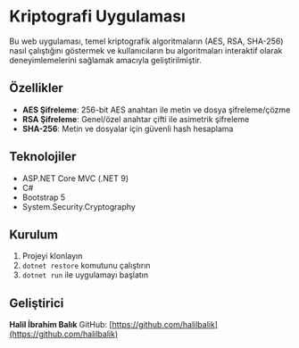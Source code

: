 # Kriptografi Uygulaması

Bu web uygulaması, temel kriptografik algoritmaların (AES, RSA, SHA-256) nasıl çalıştığını göstermek ve kullanıcıların bu algoritmaları interaktif olarak deneyimlemelerini sağlamak amacıyla geliştirilmiştir.

## Özellikler

- **AES Şifreleme**: 256-bit AES anahtarı ile metin ve dosya şifreleme/çözme
- **RSA Şifreleme**: Genel/özel anahtar çifti ile asimetrik şifreleme
- **SHA-256**: Metin ve dosyalar için güvenli hash hesaplama

## Teknolojiler

- ASP.NET Core MVC (.NET 9)
- C#
- Bootstrap 5
- System.Security.Cryptography

## Kurulum

1. Projeyi klonlayın
2. `dotnet restore` komutunu çalıştırın
3. `dotnet run` ile uygulamayı başlatın

## Geliştirici

**Halil İbrahim Balık**
GitHub: [https://github.com/halilbalik](https://github.com/halilbalik)